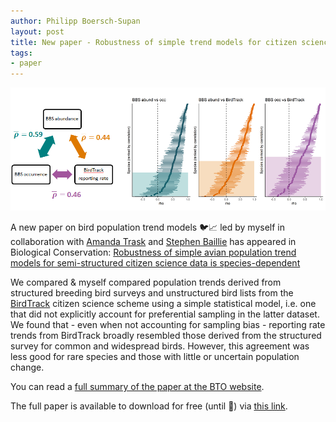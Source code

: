```yaml
---
author: Philipp Boersch-Supan
layout: post
title: New paper - Robustness of simple trend models for citizen science data
tags:
- paper
---
```


<img class="img-wide" src="/public/images/bbs_bt_trends_corrs_threeway.PNG" alt="graphical summary">  

A new paper on bird population trend models 🐦📈 led by myself in collaboration with [Amanda Trask](https://twitter.com/amandaetrask) and [Stephen Baillie](https://twitter.com/StephenRBaillie) has appeared in Biological Conservation: [Robustness of simple avian population trend models for semi-structured citizen science data is species-dependent](https://doi.org/10.1016/j.biocon.2019.108286)

We compared  & myself compared population trends derived from structured breeding bird surveys and unstructured bird lists from the [BirdTrack](http://birdtrack.net) citizen science scheme using a simple statistical model, i.e. one that did not explicitly account for preferential sampling in the latter dataset. We found that - even when not accounting for sampling bias - reporting rate trends from BirdTrack broadly resembled those derived from the structured survey for common and widespread birds. However, this agreement was less good for rare species and those with little or uncertain population change.

You can read a [full summary of the paper at the BTO website](http://bit.ly/TrendModels).

The full paper is available to download for free (until 🎄) via [this link](https://authors.elsevier.com/a/1a06B_9CgR4Eo).
